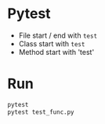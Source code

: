 # Pytest

* File start / end with `test`
* Class start with `test`
* Method start with 'test'

# Run

```py
pytest
pytest test_func.py
```